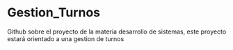 # Gestion_Turnos
Github sobre el proyecto de la materia desarrollo de sistemas, este proyecto estará orientado a una gestion de turnos 
